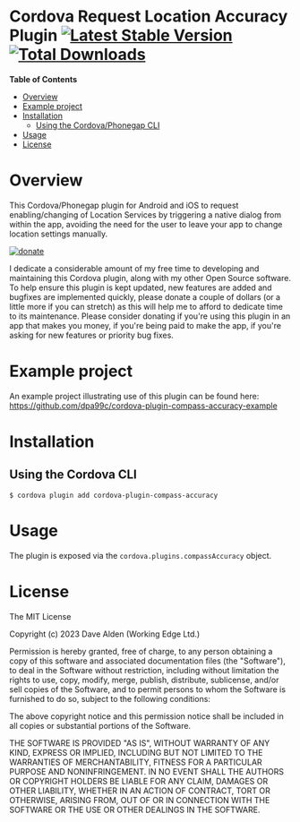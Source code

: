 Cordova Request Location Accuracy Plugin [![Latest Stable Version](https://img.shields.io/npm/v/cordova-plugin-request-location-accuracy.svg)](https://www.npmjs.com/package/cordova-plugin-request-location-accuracy) [![Total Downloads](https://img.shields.io/npm/dt/cordova-plugin-request-location-accuracy.svg)](https://npm-stat.com/charts.html?package=cordova-plugin-request-location-accuracy)
==========================================================================================================================================================================================================================================================================================================================================================================================================
<!-- doctoc README.md --maxlevel=3 -->
<!-- START doctoc generated TOC please keep comment here to allow auto update -->
<!-- DON'T EDIT THIS SECTION, INSTEAD RE-RUN doctoc TO UPDATE -->
**Table of Contents**

- [Overview](#overview)
- [Example project](#example-project)
- [Installation](#installation)
  - [Using the Cordova/Phonegap CLI](#using-the-cordovaphonegap-cli)
- [Usage](#usage)
- [License](#license)

<!-- END doctoc generated TOC please keep comment here to allow auto update -->

# Overview

This Cordova/Phonegap plugin for Android and iOS to request enabling/changing of Location Services by triggering a native dialog from within the app, avoiding the need for the user to leave your app to change location settings manually.

<!-- DONATE -->
[![donate](https://www.paypalobjects.com/en_US/i/btn/btn_donateCC_LG_global.gif)](https://www.paypal.com/cgi-bin/webscr?cmd=_s-xclick&hosted_button_id=ZRD3W47HQ3EMJ)

I dedicate a considerable amount of my free time to developing and maintaining this Cordova plugin, along with my other Open Source software.
To help ensure this plugin is kept updated, new features are added and bugfixes are implemented quickly, please donate a couple of dollars (or a little more if you can stretch) as this will help me to afford to dedicate time to its maintenance. Please consider donating if you're using this plugin in an app that makes you money, if you're being paid to make the app, if you're asking for new features or priority bug fixes.
<!-- END DONATE -->
 
 
# Example project

An example project illustrating use of this plugin can be found here: https://github.com/dpa99c/cordova-plugin-compass-accuracy-example

# Installation

## Using the Cordova CLI

    $ cordova plugin add cordova-plugin-compass-accuracy


# Usage

The plugin is exposed via the `cordova.plugins.compassAccuracy` object.

# License

The MIT License

Copyright (c) 2023 Dave Alden (Working Edge Ltd.)

Permission is hereby granted, free of charge, to any person obtaining a copy
of this software and associated documentation files (the "Software"), to deal
in the Software without restriction, including without limitation the rights
to use, copy, modify, merge, publish, distribute, sublicense, and/or sell
copies of the Software, and to permit persons to whom the Software is
furnished to do so, subject to the following conditions:

The above copyright notice and this permission notice shall be included in
all copies or substantial portions of the Software.

THE SOFTWARE IS PROVIDED "AS IS", WITHOUT WARRANTY OF ANY KIND, EXPRESS OR
IMPLIED, INCLUDING BUT NOT LIMITED TO THE WARRANTIES OF MERCHANTABILITY,
FITNESS FOR A PARTICULAR PURPOSE AND NONINFRINGEMENT. IN NO EVENT SHALL THE
AUTHORS OR COPYRIGHT HOLDERS BE LIABLE FOR ANY CLAIM, DAMAGES OR OTHER
LIABILITY, WHETHER IN AN ACTION OF CONTRACT, TORT OR OTHERWISE, ARISING FROM,
OUT OF OR IN CONNECTION WITH THE SOFTWARE OR THE USE OR OTHER DEALINGS IN
THE SOFTWARE.
